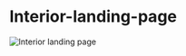 # Interior-landing-page

![Interior landing page](https://user-images.githubusercontent.com/101580101/184832889-9f85286b-116d-44a0-b3c9-94660ba86cd1.png)
